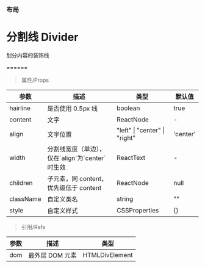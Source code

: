 ### 布局

# 分割线 Divider

划分内容的装饰线

======

> 属性/Props

|参数|描述|类型|默认值|
|----------|-------------|------|------|
|hairline|是否使用 0\.5px 线|boolean|true|
|content|文字|ReactNode|-|
|align|文字位置|"left" \| "center" \| "right"|'center'|
|width|分割线宽度（单边），仅在\`align\`为\`center\`时生效|ReactText|-|
|children|子元素，同 content，优先级低于 content|ReactNode|null|
|className|自定义类名|string|""|
|style|自定义样式|CSSProperties|{}|

> 引用/Refs

|参数|描述|类型|
|----------|-------------|------|
|dom|最外层 DOM 元素|HTMLDivElement|
